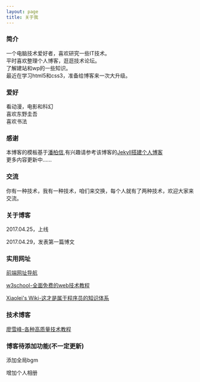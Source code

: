 ```yaml
---
layout: page
title: 关于我 
---
```

### 简介

一个电脑技术爱好者，喜欢研究一些IT技术。  
平时喜欢整理个人博客，逛逛技术论坛。  
了解建站和wp的一些知识。  
最近在学习html5和css3，准备给博客来一次大升级。 

### 爱好

看动漫，电影和科幻  
喜欢东野圭吾  
喜欢书法

### 感谢
 
本博客的模板基于[潘柏信](http://baixin.io/#blog),有兴趣请参考该博客的[Jekyll搭建个人博客](http://baixin.io/2016/10/jekyll_tutorials1/)  
更多内容更新中......

### 交流

你有一种技术，我有一种技术，咱们来交换，每个人就有了两种技术，欢迎大家来交流。

### 关于博客

2017.04.25，上线

2017.04.29，发表第一篇博文

### 实用网址

[前端网址导航](http://nav.templatesy.com/)

[w3school-全面免费的web技术教程](http://www.w3school.com.cn/)

[Xiaolei's Wiki-这才是属于程序员的知识体系](http://wiki.xiaolei.tech/#!index.md)

### 技术博客
[廖雪峰-各种高质量技术教程](http://www.liaoxuefeng.com/)

### 博客待添加功能(不一定更新)

添加全局bgm

增加个人相册




